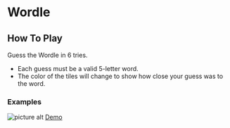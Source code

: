 # Wordle
## How To Play 
Guess the Wordle in 6 tries.
* Each guess must be a valid 5-letter word.
* The color of the tiles will change to show how close your guess was to the word.
### Examples
![picture alt](https://postimg.cc/4HwywR4F)
[Demo](https://wordle-navy.vercel.app/)

